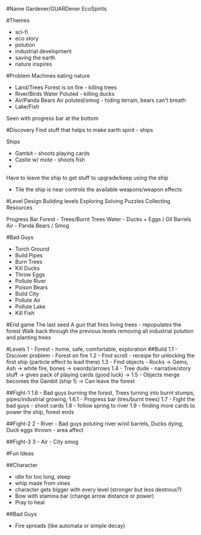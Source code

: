 #Name
Gardener/GUARDener
EcoSpirits

#Themes
- sci-fi
- eco story
- polution
- industrial development
- saving the earth
- nature inspires

#Problem
Machines eating nature
 - Land/Trees
	Forest is on fire - killing trees
 - River/Birds
	Water Poluted - killing ducks
 - Air/Panda Bears
	Air poluted/smog - hiding terrain, bears can't breath
 - Lake/Fish
	
Seen with progress bar at the bottom 

#Discovery
Find stuff that helps to make earth spirit - ships

Ships
 - Gambit - shoots playing cards
 - Castle w/ mote - shoots fish
 - 
 
Have to leave the ship to get stuff to upgrade/keep using the ship
 - Tile the ship is near controls the available weapons/weapon effects
 
#Level Design
Building levels
	Exploring
	Solving Puzzles
	Collecting Resources
	
Progress Bar 
	Forest - Trees/Burnt Trees
	Water - Ducks + Eggs / Oil Barrels
	Air - Panda Bears / Smog

#Bad Guys
- Torch Ground
- Build Pipes
- Burn Trees
- Kill Ducks
- Throw Eggs
- Pollute River
- Poison Bears
- Build City
- Pollute Air
- Pollute Lake
- Kill Fish

#End game 
The last seed
A gun that fires living trees - repopulates the forest
Walk back through the previous levels removing all industrial polution and planting trees



#Levels
1 - Forest - home, safe, comfortable, exploration
##Build
1.1 - Discover problem - Forest on fire
1.2 - Find scroll - receipe for unlocking the first ship (particle effect to lead there)
1.3 - Find objects - Rocks -> Gems, Ash -> white fire, bones -> swords/arrows
1.4 - Tree dude - narrative/story stuff -> gives pack of playing cards (good luck) -> 
1.5 - Objects merge becomes the Gambit (ship 1) -> Can leave the forest

##Fight-1
1.6 - Bad guys burning the forest, Trees turning into burnt stumps, pipes/industrial growing, 
1.6.1 - Progress bar (tres/burnt trees)
1.7 - Fight the bad guys - shoot cards 
1.8 - follow spring to river
1.9 - finding more cards to power the ship, forest ends

##Fight-2
2 - River - Bad guys poluting river w/oil barrels, Ducks dying, Duck eggs thrown - area affect

##Fight-3
3 - Air - City smog









#Fun Ideas

##Character
- idle for too long, sleep
- whip made from vines
- character gets bigger with every level (stronger but less dextrous?)
- Bow with stamina bar (change arrow distance or power)
- Pray to heal

##Bad Guys
- Fire spreads (like automata or simple decay)







